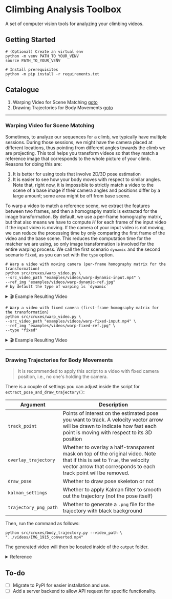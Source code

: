 # Climbing Analysis Toolbox 

A set of computer vision tools for analyzing your climbing videos.

## Getting Started

```shell
# (Optional) Create an virtual env
python -m venv PATH_TO_YOUR_VENV
source PATH_TO_YOUR_VENV
```

```shell
# Install prerequisites
python -m pip install -r requirements.txt
```

## Catalogue

1. Warping Video for Scene Matching [goto](#warping-video-for-scene-matching)
2. Drawing Trajectories for Body Movements [goto](#drawing-trajectories-for-body-movements)

---

### Warping Video for Scene Matching

Sometimes, to analyze our sequences for a climb, we typically have multiple sessions. During those sessions, we might have the camera placed at different locations, thus pointing from different angles towards the climb we are projecting. This tool helps you transform videos so that they match a reference image that corresponds to the whole picture of your climb. Reasons for doing this are: 

1. It is better for using tools that involve 2D/3D pose estimation
2. It is easier to see how your body moves with respect to similar angles. Note that, right now, it is impossible to strictly match a video to the scene of a base image if their camera angles and positions differ by a large amount; some area might be off from base scene.

To warp a video to match a reference scene, we extract the features between two frames, and then a homography matrix is extracted for the image transformation. By default, we use a per-frame homography matrix, but that also means we have to compute $H$ for each frame of the input video if the input video is moving. If the camera of your input video is not moving, we can reduce the processing time by only comparing the first frame of the video and the base scene. This reduces the computation time for the matcher we are using, so only image transformation is involved for the entire warping process. We call the first scenario `dynamic` and the second scenario `fixed`, as you can set with the `type` option.

```shell
# Warp a video with moving camera (per-frame homography matrix for the transformation)
python src/cruxes/warp_video.py \
--src_video_path "examples/videos/warp-dynamic-input.mp4" \
--ref_img "examples/videos/warp-dynamic-ref.jpg"
# by default the type of warping is `dynamic`
```

<details>
  <summary> 🎬 Example Resulting Video </summary>
    <video width="480" controls>
    <source src="examples/videos/warp-dynamic-result.mp4" type="video/mp4">
    Your browser does not support the video tag.
    </video>
</details>

```shell
# Warp a video with fixed camera (first-frame homography matrix for the transformation)
python src/cruxes/warp_video.py \
--src_video_path "examples/videos/warp-fixed-input.mp4" \
--ref_img "examples/videos/warp-fixed-ref.jpg" \
--type "fixed"
```

<details>
  <summary> 🎬 Example Resulting Video </summary>
    <video width="480" controls>
    <source src="examples/videos/warp-fixed-result.mp4" type="video/mp4">
    Your browser does not support the video tag.
    </video>
</details>

---

### Drawing Trajectories for Body Movements

> It is recommended to apply this script to a video with fixed camera position, i.e., no one's holding the camera.

There is a couple of settings you can adjust inside the script for `extract_pose_and_draw_trajectory()`:

| Argument | Description | 
| - | - |
| `track_point`  | Points of interest on the estimated pose you want to track. A velocity vector arrow will be drawn to indicate how fast each point is moving with respect to its 3D position |
| `overlay_trajectory`  | Whether to overlay a half-transparent mask on top of the original video. Note that if this is set to `True`, the velocity vector arrow that corresponds to each track point will be removed. |
| `draw_pose`  | Whether to draw pose skeleton or not |
| `kalman_settings`  | Whether to apply Kalman filter to smooth out the trajectory (not the pose itself) |
| `trajectory_png_path`  | Whether to generate a `.png` file for the trajectory with black background |

Then, run the command as follows:

```shell
python src/cruxes/body_trajectory.py --video_path \
"../videos/IMG_1915_converted.mp4"
```

The generated video will then be located inside of the `output` folder.

<details>
  <summary> Reference </summary>

- ["How can I use smoothing techniques to remove jitter in pose estimation?"](https://stackoverflow.com/questions/52450681/how-can-i-use-smoothing-techniques-to-remove-jitter-in-pose-estimation)
- ["Savitzky–Golay filter"](https://en.wikipedia.org/wiki/Savitzky%E2%80%93Golay_filter)
- ["Kalman filter"](https://en.wikipedia.org/wiki/Kalman_filter)
- Papers
    - ["Temporal Smoothing for 3D Human Pose Estimation and Localization for Occluded People"](https://arxiv.org/abs/2011.00250)
    - ["SmoothNet: A Plug-and-Play Network for Refining Human Poses in Videos (ECCV 2022)"](https://ailingzeng.site/smoothnet)
    - ["Fast 3D Pose Estimation With Out-of-Sequence Measurements"](https://dellaert.github.io/files/Ranganathan07iros.pdf)
    - ["Towards Robust and Smooth 3D Multi-Person Pose Estimation from Monocular Videos in the Wild"](https://www.youtube.com/watch?v=yrQ3ZU4zB6Q), also see [[1]](https://openaccess.thecvf.com/content/ICCV2023/papers/Park_Towards_Robust_and_Smooth_3D_Multi-Person_Pose_Estimation_from_Monocular_ICCV_2023_paper.pdf)

</details>

## To-do

- [ ] Migrate to PyPI for easier installation and use.
- [ ] Add a server backend to allow API request for specific functionality.